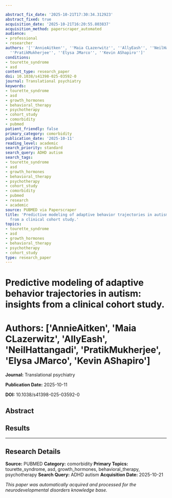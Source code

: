 ```yaml
---

abstract_fix_date: '2025-10-21T17:30:34.312923'
abstract_fixed: true
acquisition_date: '2025-10-21T16:20:55.803837'
acquisition_method: paperscraper_automated
audience:
- professional
- researcher
authors: '[''AnnieAitken'', ''Maia CLazerwitz'', ''AllyEash'', ''NeilHattangadi'',
  ''PratikMukherjee'', ''Elysa JMarco'', ''Kevin AShapiro'']'
conditions:
- tourette_syndrome
- asd
content_type: research_paper
doi: 10.1038/s41398-025-03592-0
journal: Translational psychiatry
keywords:
- tourette_syndrome
- asd
- growth_hormones
- behavioral_therapy
- psychotherapy
- cohort_study
- comorbidity
- pubmed
patient_friendly: false
primary_category: comorbidity
publication_date: '2025-10-11'
reading_level: academic
search_priority: standard
search_query: ADHD autism
search_tags:
- tourette_syndrome
- asd
- growth_hormones
- behavioral_therapy
- psychotherapy
- cohort_study
- comorbidity
- pubmed
- research
- academic
source: PUBMED via Paperscraper
title: 'Predictive modeling of adaptive behavior trajectories in autism: insights
  from a clinical cohort study.'
topics:
- tourette_syndrome
- asd
- growth_hormones
- behavioral_therapy
- psychotherapy
- cohort_study
type: research_paper
---
```




# Predictive modeling of adaptive behavior trajectories in autism: insights from a clinical cohort study.

# **Authors:** ['AnnieAitken', 'Maia CLazerwitz', 'AllyEash', 'NeilHattangadi', 'PratikMukherjee', 'Elysa JMarco', 'Kevin AShapiro']

**Journal:** Translational psychiatry

**Publication Date:** 2025-10-11

**DOI:** 10.1038/s41398-025-03592-0

## Abstract

## Results

---

## Research Details

**Source:** PUBMED
**Category:** comorbidity
**Primary Topics:** tourette_syndrome, asd, growth_hormones, behavioral_therapy, psychotherapy
**Search Query:** ADHD autism
**Acquisition Date:** 2025-10-21

*This paper was automatically acquired and processed for the neurodevelopmental disorders knowledge base.*
